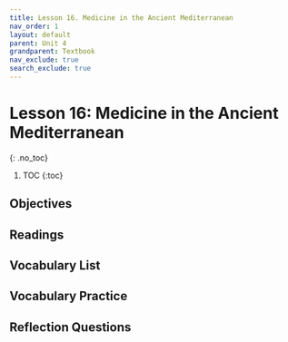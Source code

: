 ```yaml
---
title: Lesson 16. Medicine in the Ancient Mediterranean
nav_order: 1
layout: default
parent: Unit 4
grandparent: Textbook
nav_exclude: true
search_exclude: true
---
```


# Lesson 16: Medicine in the Ancient Mediterranean
{: .no_toc}

1. TOC
{:toc}

## Objectives

## Readings


<!-- The implications of humoralism extended beyond health into the realms of psychology and personality. It posited that individuals could be categorized based on the predominance of certain humors, leading to the four temperamental types: sanguine (blood), choleric (yellow bile), melancholic (black bile), and phlegmatic (phlegm). This intersection of chemistry and psychology further enriched the discourse surrounding human behavior and health, encouraging early scientists and physicians to explore how different substances could influence mood and temperament. -->

## Vocabulary List

## Vocabulary Practice

## Reflection Questions